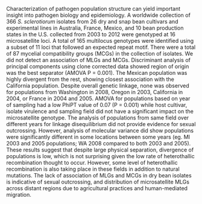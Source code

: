 Characterization of pathogen population structure can yield important insight into pathogen biology and epidemiology.
A worldwide collection of 366 *S. sclerotiorum* isolates from 26 dry and snap bean cultivars and experimental lines in Australia, France, Mexico, and 10 bean production states in the U.S. collected from 2003 to 2012 were genotyped at 16 microsatellite loci.
A total of 165 multilocus genotypes were identified using a subset of 11 loci that followed an expected repeat motif.  There were a total of 87 mycelial compatibility groups (MCGs) in the collection of isolates.
We did not detect an association of MLGs and MCGs.
Discriminant analysis of principal components using clone corrected data showed region of origin was the best separator (AMOVA P = 0.001). The Mexican population was highly divergent from the rest, showing closest association with the California population.
Despite overall genetic linkage, none was observed for populations from Washington in 2008, Oregon in 2003, California in 2004, or France in 2004 and 2005. AMOVA for populations based on year of sampling had a low PhiPT value of 0.07 (P = 0.001) while host cultivar, isolate virulence and sampling field did not have a significant impact on the microsatellite genotype.   The analysis of populations from same field over different years for linkage disequilibrium did not provide evidence for sexual outcrossing.
However, analysis of molecular variance did show populations were significantly different in some locations between some years (eg.
MI 2003 and 2005 populations; WA 2008 compared to both 2003 and 2005).  These results suggest that despite large physical separation, divergence of populations is low, which is not surprising given the low rate of heterothallic recombination thought to occur.
However, some level of heterothallic recombination is also taking place in these fields in addition to natural mutations.  The lack of association of MLGs and MCGs in dry bean isolates is indicative of sexual outcrossing, and distribution of microsatellite MLGs across distant regions due to agricultural practices and human-mediated migration.
